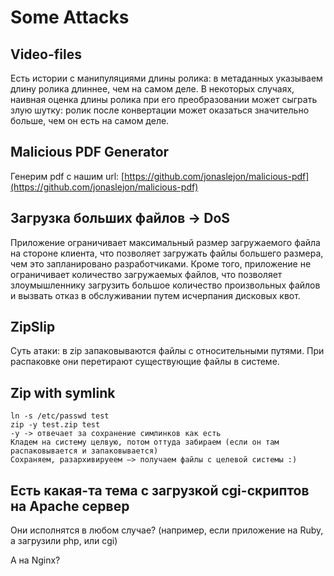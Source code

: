 # Some Attacks

## Video-files

Есть истории с манипуляциями длины ролика: в метаданных указываем длину ролика длиннее, чем на самом деле. В некоторых случаях, наивная оценка длины ролика при его преобразовании может сыграть злую шутку: ролик после конвертации может оказаться значительно больше, чем он есть на самом деле.

## Malicious PDF Generator

Генерим pdf с нашим url: [https://github.com/jonaslejon/malicious-pdf](https://github.com/jonaslejon/malicious-pdf)

## Загрузка больших файлов -> DoS

Приложение ограничивает максимальный размер загружаемого файла на стороне клиента, что позволяет загружать файлы большего размера, чем это запланировано разработчиками. Кроме того, приложение не ограничивает количество загружаемых файлов, что позволяет злоумышленнику загрузить большое количество произвольных файлов и вызвать отказ в обслуживании путем исчерпания дисковых квот.

## ZipSlip

Суть атаки: в zip запаковываются файлы с относительными путями. При распаковке они перетирают существующие файлы в системе.

## Zip with symlink

```
ln -s /etc/passwd test
zip -y test.zip test
-y -> отвечает за сохранение симлинков как есть
Кладем на систему целвую, потом оттуда забираем (если он там распаковывается и запаковывается)
Сохраняем, разархивируеем —> получаем файлы с целевой системы :)
```

## Есть какая-та тема с загрузкой cgi-скриптов на Apache сервер&#x20;

Они исполнятся в любом случае? (например, если приложение на Ruby, а загрузили php, или cgi)

А на Nginx?
